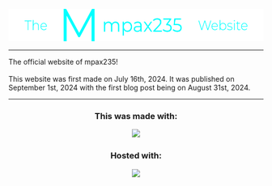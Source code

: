 <div class="header">
  <p align="center">
    <img style="height: 64px" src="assets/images/thempax235website.png">
  </p>
</div>
<hr>
The official website of mpax235!
<br><br>
This website was first made on July 16th, 2024. It was published on September 1st, 2024 with the first blog post being on August 31st, 2024.
<hr>
<h3 align="center">This was made with:</h3>
<p align="center">
  <a href="https://skillicons.dev" align="center">
    <img src="https://skillicons.dev/icons?i=html,css,js" />
  </a><br>
</p>
<h3 align="center">Hosted with:</h3>
<p align="center">
  <a href="https://pages.github.com" align="center">
    <img src="https://pages.github.com/images/logo.svg" />
  </a><br>
</p>
